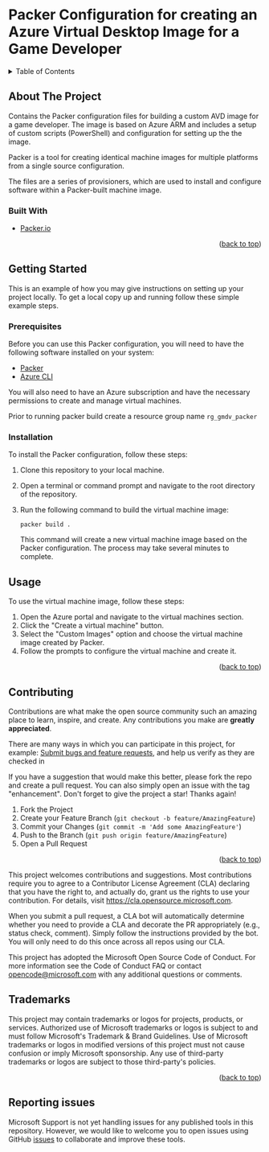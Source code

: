 # Packer Configuration for creating an Azure Virtual Desktop Image for a Game Developer
<!-- TABLE OF CONTENTS -->
<details>
  <summary>Table of Contents</summary>
  <ol>
    <li>
      <a href="#about-the-project">About The Project</a>
      <ul>
        <li><a href="#built-with">Built With</a></li>
      </ul>
    </li>
    <li>
      <a href="#getting-started">Getting Started</a>
      <ul>
        <li><a href="#prerequisites">Prerequisites</a></li>
        <li><a href="#installation">Installation</a></li>
      </ul>
    </li>
    <li><a href="#usage">Usage</a></li>
    <li><a href="#contributing">Contributing</a></li>
    <li><a href="#Trademarks">Trademarks</a></li>
    <li><a href="#Reportingissues">Reporting issues</a></li>
  </ol>
</details>



<!-- ABOUT THE PROJECT -->
## About The Project

Contains the Packer configuration files for building a custom AVD image for a game developer. The image is based on Azure ARM and includes a setup of custom scripts (PowerShell) and configuration for setting up the the image.

Packer is a tool for creating identical machine images for multiple platforms from a single source configuration.

The files are a series of provisioners, which are used to install and configure software within a Packer-built machine image.

### Built With

* [Packer.io](Packer-url)
<p align="right">(<a href="#readme-top">back to top</a>)</p>


<!-- GETTING STARTED -->
## Getting Started

This is an example of how you may give instructions on setting up your project locally.
To get a local copy up and running follow these simple example steps.

### Prerequisites

Before you can use this Packer configuration, you will need to have the following software installed on your system:

- [Packer](https://www.packer.io/)
- [Azure CLI](https://docs.microsoft.com/en-us/cli/azure/install-azure-cli)

You will also need to have an Azure subscription and have the necessary permissions to create and manage virtual machines.

Prior to running packer build create a resource group name `rg_gmdv_packer`

### Installation

To install the Packer configuration, follow these steps:

1. Clone this repository to your local machine.
2. Open a terminal or command prompt and navigate to the root directory of the repository.
3. Run the following command to build the virtual machine image:

   ```
   packer build .
   ```

   This command will create a new virtual machine image based on the Packer configuration. The process may take several minutes to complete.


<!-- USAGE EXAMPLES -->
## Usage

To use the virtual machine image, follow these steps:

1. Open the Azure portal and navigate to the virtual machines section.
2. Click the "Create a virtual machine" button.
3. Select the "Custom Images" option and choose the virtual machine image created by Packer.
4. Follow the prompts to configure the virtual machine and create it.

<p align="right">(<a href="#readme-top">back to top</a>)</p>



<!-- CONTRIBUTING -->
## Contributing

Contributions are what make the open source community such an amazing place to learn, inspire, and create. Any contributions you make are **greatly appreciated**.

There are many ways in which you can participate in this project, for example:
[Submit bugs and feature requests](https://github.com/Azure/avdaccelerator/issues), and help us verify as they are checked in

If you have a suggestion that would make this better, please fork the repo and create a pull request. You can also simply open an issue with the tag "enhancement".
Don't forget to give the project a star! Thanks again!

1. Fork the Project
2. Create your Feature Branch (`git checkout -b feature/AmazingFeature`)
3. Commit your Changes (`git commit -m 'Add some AmazingFeature'`)
4. Push to the Branch (`git push origin feature/AmazingFeature`)
5. Open a Pull Request

<p align="right">(<a href="#readme-top">back to top</a>)</p>

This project welcomes contributions and suggestions. Most contributions require you to agree to a Contributor License Agreement (CLA) declaring that you have the right to, and actually do, grant us the rights to use your contribution. For details, visit https://cla.opensource.microsoft.com.

When you submit a pull request, a CLA bot will automatically determine whether you need to provide a CLA and decorate the PR appropriately (e.g., status check, comment). Simply follow the instructions provided by the bot. You will only need to do this once across all repos using our CLA.

This project has adopted the Microsoft Open Source Code of Conduct. For more information see the Code of Conduct FAQ or contact opencode@microsoft.com with any additional questions or comments.

<!-- LICENSE -->
## Trademarks

This project may contain trademarks or logos for projects, products, or services. Authorized use of Microsoft trademarks or logos is subject to and must follow Microsoft's Trademark & Brand Guidelines. Use of Microsoft trademarks or logos in modified versions of this project must not cause confusion or imply Microsoft sponsorship. Any use of third-party trademarks or logos are subject to those third-party's policies.

<p align="right">(<a href="#readme-top">back to top</a>)</p>

## Reporting issues
Microsoft Support is not yet handling issues for any published tools in this repository. However, we would like to welcome you to open issues using GitHub [issues](https://github.com/Azure/avdaccelerator/issues) to collaborate and improve these tools.

<!-- MARKDOWN LINKS & IMAGES -->
<!-- https://www.markdownguide.org/basic-syntax/#reference-style-links -->
[Packer.io]: https://www.packer.io

